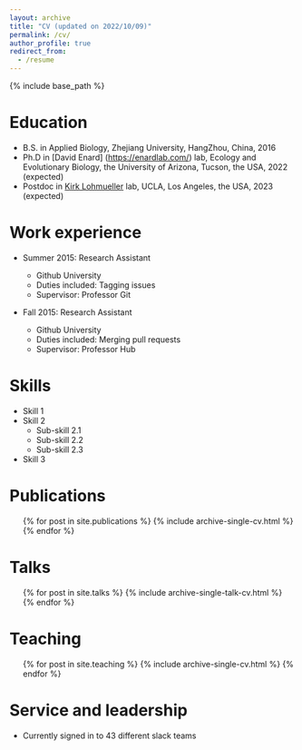 ```yaml
---
layout: archive
title: "CV (updated on 2022/10/09)"
permalink: /cv/
author_profile: true
redirect_from:
  - /resume
---
```


{% include base_path %}

Education
======
* B.S. in Applied Biology, Zhejiang University, HangZhou, China, 2016
* Ph.D in [David Enard] (https://enardlab.com/) lab, Ecology and Evolutionary Biology, the University of Arizona, Tucson, the USA, 2022 (expected)
* Postdoc in [Kirk Lohmueller](https://lohmueller.eeb.ucla.edu/) lab, UCLA, Los Angeles, the USA, 2023 (expected)

Work experience
======
* Summer 2015: Research Assistant
  * Github University
  * Duties included: Tagging issues
  * Supervisor: Professor Git

* Fall 2015: Research Assistant
  * Github University
  * Duties included: Merging pull requests
  * Supervisor: Professor Hub
  
Skills
======
* Skill 1
* Skill 2
  * Sub-skill 2.1
  * Sub-skill 2.2
  * Sub-skill 2.3
* Skill 3

Publications
======
  <ul>{% for post in site.publications %}
    {% include archive-single-cv.html %}
  {% endfor %}</ul>
  
Talks
======
  <ul>{% for post in site.talks %}
    {% include archive-single-talk-cv.html %}
  {% endfor %}</ul>
  
Teaching
======
  <ul>{% for post in site.teaching %}
    {% include archive-single-cv.html %}
  {% endfor %}</ul>
  
Service and leadership
======
* Currently signed in to 43 different slack teams
